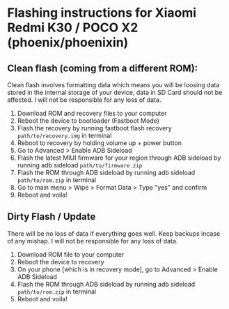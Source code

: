 # Flashing instructions for Xiaomi Redmi K30 / POCO X2 (phoenix/phoenixin)

## Clean flash (coming from a different ROM):
Clean flash involves formatting data which means you will be loosing data stored in the internal storage of your device, data in SD Card should not be affected. I will not be responsible for any loss of data.

1. Download ROM and recovery files to your computer
2. Reboot the device to bootloader (Fastboot Mode)
3. Flash the recovery by running fastboot flash recovery `path/to/recovery.img` in terminal
4. Reboot to recovery by holding volume up + power button
5. Go to Advanced > Enable ADB Sideload
6. Flash the latest MIUI firmware for your region through ADB sideload by running adb sideload `path/to/firmware.zip`
7. Flash the ROM through ADB sideload by running adb sideload `path/to/rom.zip` in terminal
8. Go to main menu > Wipe > Format Data > Type "yes" and confirm
9. Reboot and voila!

## Dirty Flash / Update
There will be no loss of data if everything goes well. Keep backups incase of any mishap. I will not be responsible for any loss of data.

1. Download ROM file to your computer
2. Reboot the device to recovery
3. On your phone [which is in recovery mode], go to Advanced > Enable ADB Sideload
4. Flash the ROM through ADB sideload by running adb sideload `path/to/rom.zip` in terminal
5. Reboot and voila!